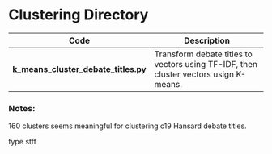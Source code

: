 # Clustering Directory

| Code | Description |
| --- | --- |
| **k_means_cluster_debate_titles.py** | Transform debate titles to vectors using TF-IDF, then cluster vectors usign K-means. |

### Notes: 
160 clusters seems meaningful for clustering c19 Hansard debate titles. 


type stff 
